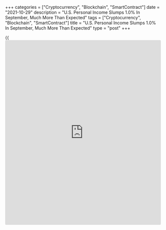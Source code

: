 +++
categories = ["Cryptocurrency", "Blockchain", "SmartContract"]
date = "2021-10-29"
description = "U.S. Personal Income Slumps 1.0% In September, Much More Than Expected"
tags = ["Cryptocurrency", "Blockchain", "SmartContract"]
title = "U.S. Personal Income Slumps 1.0% In September, Much More Than Expected"
type = "post"
+++

{{<iframe id="large-banner" src="https://www.bounty.group/#slide=24.0" width="100%" height="600" scrolling="no" style="border: 0px solid rgb(216, 221, 230); border-radius: 3px;">}}

A report released by the Commerce Department on Friday showed personal
income in the U.S. decreased by much more than expected in the month of
September.

The Commerce Department said personal income slumped by 1.0 percent in
September after inching up by 0.2 percent in August. Economists had
expected personal income to edge down by 0.2 percent.

Disposable personal income, or personal income less personal current
taxes, also tumbled by 1.3 percent in September following a 0.1 percent
uptick in August.

The bigger than expected drop in personal income primarily reflected a
decrease in government social benefits, both in unemployment benefits
and "other" benefits.

Meanwhile, the report showed personal spending climbed by 0.6 percent in
September after jumping by an upwardly revised 1.0 percent in August.

Economists had expected personal spending to rise by 0.5 percent
compared to the 0.8 percent increase originally reported for the
previous month.

Excluding price changes, personal spending rose by 0.3 percent in
September after climbing by 0.6 percent in August.

With income slumping and sales rising, personal saving as a percentage
of disposable income dropped to 7.5 percent in September from 9.2
percent in August.

A reading on inflation said to be preferred by the Federal Reserve
showed the annual rate of core consumer price growth in September
remained at 3.6 percent for the fourth straight month.

"We expect core PCE inflation will peak above 4% in November and only
fall below 3.5% by April 2022, thereby testing the Fed's patience," said
Lydia Boussour, Lead US Economist at Oxford Economics.

"We continue to believe the Fed will avoid the [policy](https://www.fintechee.com/policy/) error of
tightening [policy](https://www.fintechee.com/policy/) too early in the face of supply-driven inflation, but
its outcome-based FAIT framework will come under increasing stress in Q1
2022," she added. "As such, the Fed could be pressured by [markets][1]
to raise rates earlier than our current forecast of December 2022."

For comments and feedback [contact](https://www.playgroundfx.com/contact/): editorial@rtt[news](https://www.letsplayfx.com/blog/forex-news-website/).com

[Economic News][2]

 **What parts of the world are seeing the best (and worst) economic
performances lately? Click[here][3] to check out our [Econ Scorecard][3]
and find out! See up-to-the-moment [ranking](https://www.playgroundfx.com/blog/crypto-exchange-ranking/)s for the best and worst
performers in [GDP][4], [unemployment rate][5], [inflation][3] and much
more.**

   1. www.rtt[news](https://www.letsplayfx.com/blog/forex-news-website/).com/Content/Markets.aspx
   2. www.rtt[news](https://www.letsplayfx.com/blog/forex-news-website/).com/Content/EconomicNews.aspx
   3. www.rtt[news](https://www.letsplayfx.com/blog/forex-news-website/).com/economic-scorecard/world-rank/CPI/highest-performance.aspx
   4. www.rtt[news](https://www.letsplayfx.com/blog/forex-news-website/).com/economic-scorecard/world-rank/GDP/highest-performance.aspx
   5. www.rtt[news](https://www.letsplayfx.com/blog/forex-news-website/).com/economic-scorecard/world-rank/unemployment-rate/lowest-performance.aspx